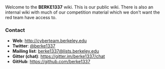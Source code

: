 Welcome to the **BERKE1337** wiki. This is our public wiki. There is also an internal wiki with much of our competition material which we
don't want the red team have access to.

### Contact
- **Web**: http://cyberteam.berkeley.edu
- **Twitter**: [@berke1337](https://twitter.com/berke1337)
- **Mailing list**: berke1337@lists.berkeley.edu
- **Gitter (chat)**: https://gitter.im/berke1337/chat
- **GitHub**: https://github.com/berke1337
